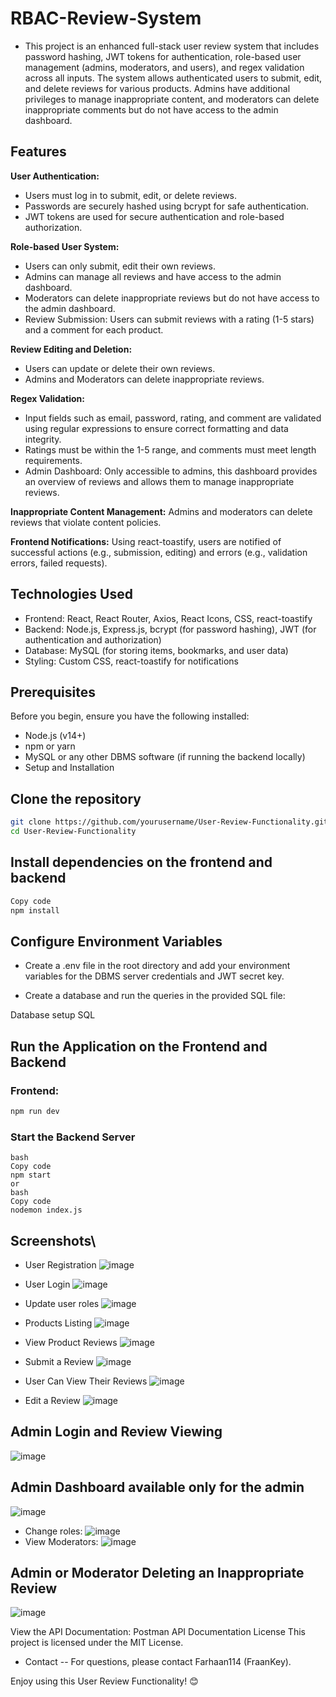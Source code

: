 # RBAC-Review-System
- This project is an enhanced full-stack user review system that includes password hashing, JWT tokens for authentication, role-based user management (admins, moderators, and users), and regex validation across all inputs. The system allows authenticated users to submit, edit, and delete reviews for various products. Admins have additional privileges to manage inappropriate content, and moderators can delete inappropriate comments but do not have access to the admin dashboard.

## Features
**User Authentication:**

- Users must log in to submit, edit, or delete reviews.
- Passwords are securely hashed using bcrypt for safe authentication.
- JWT tokens are used for secure authentication and role-based authorization.

**Role-based User System:**

- Users can only submit, edit their own reviews.
- Admins can manage all reviews and have access to the admin dashboard.
- Moderators can delete inappropriate reviews but do not have access to the admin dashboard.
- Review Submission: Users can submit reviews with a rating (1-5 stars) and a comment for each product.

**Review Editing and Deletion:**

- Users can update or delete their own reviews.
- Admins and Moderators can delete inappropriate reviews.

**Regex Validation:**

- Input fields such as email, password, rating, and comment are validated using regular expressions to ensure correct formatting and data integrity.
- Ratings must be within the 1-5 range, and comments must meet length requirements.
- Admin Dashboard: Only accessible to admins, this dashboard provides an overview of reviews and allows them to manage inappropriate reviews.

**Inappropriate Content Management:** Admins and moderators can delete reviews that violate content policies.

**Frontend Notifications:** Using react-toastify, users are notified of successful actions (e.g., submission, editing) and errors (e.g., validation errors, failed requests).

## Technologies Used
- Frontend: React, React Router, Axios, React Icons, CSS, react-toastify
- Backend: Node.js, Express.js, bcrypt (for password hashing), JWT (for authentication and authorization)
- Database: MySQL (for storing items, bookmarks, and user data)
- Styling: Custom CSS, react-toastify for notifications
## Prerequisites
Before you begin, ensure you have the following installed:

- Node.js (v14+)
- npm or yarn
- MySQL or any other DBMS software (if running the backend locally)
- Setup and Installation
## Clone the repository

```bash
git clone https://github.com/yourusername/User-Review-Functionality.git
cd User-Review-Functionality
```
## Install dependencies on the frontend and backend

```bash
Copy code
npm install
```
## Configure Environment Variables

- Create a .env file in the root directory and add your environment variables for the DBMS server credentials and JWT secret key.

- Create a database and run the queries in the provided SQL file:

Database setup SQL

## Run the Application on the Frontend and Backend

### Frontend:

```bash
npm run dev
```
### Start the Backend Server
```
bash
Copy code
npm start
or
bash
Copy code
nodemon index.js
```

## Screenshots\

- User Registration
 ![image](https://github.com/user-attachments/assets/6d576bb9-4ffe-4547-8c3c-e2da4905372e)


- User Login
  ![image](https://github.com/user-attachments/assets/8c23ba2f-3bb0-4afa-82b5-0e3fd5cde5bb)

  
- Update user roles
  ![image](https://github.com/user-attachments/assets/c91e6940-b152-4b81-be69-4af6cee5e464)


- Products Listing
  ![image](https://github.com/user-attachments/assets/a7bf9aa2-d4ae-4df1-bdd4-cd1cfd3697f6)



- View Product Reviews
  ![image](https://github.com/user-attachments/assets/624250fd-d113-429d-8e6b-f7e9531871df)



- Submit a Review
![image](https://github.com/user-attachments/assets/6c886528-825a-4f28-86f3-f25820ed2caa)


- User Can View Their Reviews
![image](https://github.com/user-attachments/assets/d2468d6f-3806-4190-a7d8-a424b2153edb)


- Edit a Review
![image](https://github.com/user-attachments/assets/7a4bc9c6-342d-4ea9-bfa0-660ad8ab0eca)


## Admin Login and Review Viewing
![image](https://github.com/user-attachments/assets/f27df7d1-98dd-43dd-a639-326c576418aa)

## Admin Dashboard available only for the admin
![image](https://github.com/user-attachments/assets/c747a153-b40a-4901-b839-3d81aa660f9a)
- Change roles:
  ![image](https://github.com/user-attachments/assets/6971b817-efe1-402d-986b-c5ca75e63ac2)
- View Moderators:
  ![image](https://github.com/user-attachments/assets/68798cbe-5f00-4197-b62d-e9599501f254)



## Admin or Moderator Deleting an Inappropriate Review
![image](https://github.com/user-attachments/assets/6575ae12-ee86-4660-bf7f-887b117ce91b)



View the API Documentation: Postman API Documentation
License
This project is licensed under the MIT License.

- Contact
-- For questions, please contact Farhaan114 (FraanKey).

Enjoy using this User Review Functionality! 😊
